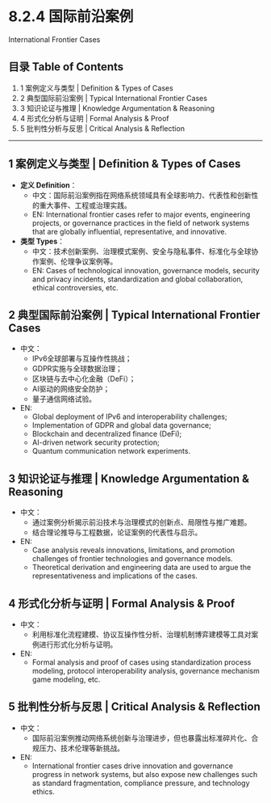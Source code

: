 # 8.2.4 国际前沿案例

International Frontier Cases

## 目录 Table of Contents

1. 1 案例定义与类型 | Definition & Types of Cases
2. 2 典型国际前沿案例 | Typical International Frontier Cases
3. 3 知识论证与推理 | Knowledge Argumentation & Reasoning
4. 4 形式化分析与证明 | Formal Analysis & Proof
5. 5 批判性分析与反思 | Critical Analysis & Reflection

---

## 1 案例定义与类型 | Definition & Types of Cases

- **定义 Definition**：
  - 中文：国际前沿案例指在网络系统领域具有全球影响力、代表性和创新性的重大事件、工程或治理实践。
  - EN: International frontier cases refer to major events, engineering projects, or governance practices in the field of network systems that are globally influential, representative, and innovative.
- **类型 Types**：
  - 中文：技术创新案例、治理模式案例、安全与隐私事件、标准化与全球协作案例、伦理争议案例等。
  - EN: Cases of technological innovation, governance models, security and privacy incidents, standardization and global collaboration, ethical controversies, etc.

## 2 典型国际前沿案例 | Typical International Frontier Cases

- 中文：
  - IPv6全球部署与互操作性挑战；
  - GDPR实施与全球数据治理；
  - 区块链与去中心化金融（DeFi）；
  - AI驱动的网络安全防护；
  - 量子通信网络试验。
- EN:
  - Global deployment of IPv6 and interoperability challenges;
  - Implementation of GDPR and global data governance;
  - Blockchain and decentralized finance (DeFi);
  - AI-driven network security protection;
  - Quantum communication network experiments.

## 3 知识论证与推理 | Knowledge Argumentation & Reasoning

- 中文：
  - 通过案例分析揭示前沿技术与治理模式的创新点、局限性与推广难题。
  - 结合理论推导与工程数据，论证案例的代表性与启示。
- EN:
  - Case analysis reveals innovations, limitations, and promotion challenges of frontier technologies and governance models.
  - Theoretical derivation and engineering data are used to argue the representativeness and implications of the cases.

## 4 形式化分析与证明 | Formal Analysis & Proof

- 中文：
  - 利用标准化流程建模、协议互操作性分析、治理机制博弈建模等工具对案例进行形式化分析与证明。
- EN:
  - Formal analysis and proof of cases using standardization process modeling, protocol interoperability analysis, governance mechanism game modeling, etc.

## 5 批判性分析与反思 | Critical Analysis & Reflection

- 中文：
  - 国际前沿案例推动网络系统创新与治理进步，但也暴露出标准碎片化、合规压力、技术伦理等新挑战。
- EN:
  - International frontier cases drive innovation and governance progress in network systems, but also expose new challenges such as standard fragmentation, compliance pressure, and technology ethics.
